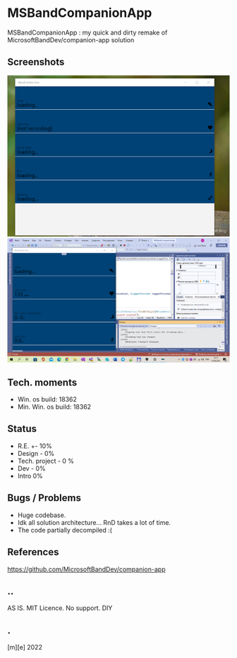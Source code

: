 # MSBandCompanionApp

MSBandCompanionApp : my quick and dirty remake of MicrosoftBandDev/companion-app solution


## Screenshots

![Screenshot 1](Images/shot1.png)
![Screenshot 2](Images/shot2.png)


## Tech. moments

- Win. os build: 18362
- Min. Win. os build: 18362 


## Status

- R.E. +- 10%
- Design - 0%
- Tech. project - 0 %
- Dev - 0%
- Intro 0%


## Bugs / Problems
 
- Huge codebase. 
- Idk all solution architecture... RnD takes a lot of time.
- The code partially decompiled :( 


## References

https://github.com/MicrosoftBandDev/companion-app


## ..

AS IS. MIT Licence. No support. DIY


## .

[m][e] 2022